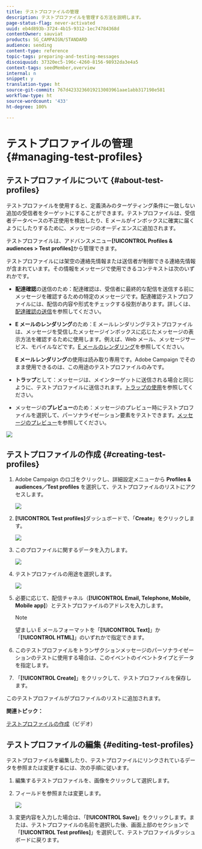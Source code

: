 ```yaml
---
title: テストプロファイルの管理
description: テストプロファイルを管理する方法を説明します。
page-status-flag: never-activated
uuid: eb4d893b-3724-4b15-9312-1ec74784368d
contentOwner: sauviat
products: SG_CAMPAIGN/STANDARD
audience: sending
content-type: reference
topic-tags: preparing-and-testing-messages
discoiquuid: 37320ec5-196c-4260-8156-98932da3e4a5
context-tags: seedMember,overview
internal: n
snippet: y
translation-type: ht
source-git-commit: 767d4233236019213003961aae1abb317198e581
workflow-type: ht
source-wordcount: '433'
ht-degree: 100%

---
```



# テストプロファイルの管理 {#managing-test-profiles}

## テストプロファイルについて {#about-test-profiles}

テストプロファイルを使用すると、定義済みのターゲティング条件に一致しない追加の受信者をターゲットにすることができます。テストプロファイルは、受信者データベースの不正使用を検出したり、E メールがインボックスに確実に届くようにしたりするために、メッセージのオーディエンスに追加されます。

テストプロファイルは、アドバンスメニュー&#x200B;**[!UICONTROL Profiles & audiences > Test profiles]**&#x200B;から管理できます。

テストプロファイルには架空の連絡先情報または送信者が制御できる連絡先情報が含まれています。その情報をメッセージで使用できるコンテキストは次のいずれかです。

* **配達確認**&#x200B;の送信のため：配達確認は、受信者に最終的な配信を送信する前にメッセージを確認するための特定のメッセージです。配達確認テストプロファイルには、配信の内容や形式をチェックする役割があります。詳しくは、[配達確認の送信](../../sending/using/sending-proofs.md)を参照してください。
* **E メールのレンダリング**&#x200B;のため：E メールレンダリングテストプロファイルは、メッセージを受信したメッセージインボックスに応じたメッセージの表示方法を確認するために使用します。例えば、Web メール、メッセージサービス、モバイルなどです。[E メールのレンダリング](../../sending/using/email-rendering.md)を参照してください。

   **E メールレンダリング**&#x200B;の使用は読み取り専用です。Adobe Campaign でそのまま使用できるのは、この用途のテストプロファイルのみです。

* **トラップ**&#x200B;として：メッセージは、メインターゲットに送信される場合と同じように、テストプロファイルに送信されます。[トラップの使用](../../sending/using/using-traps.md)を参照してください。
* メッセージの&#x200B;**プレビュー**&#x200B;のため：メッセージのプレビュー時にテストプロファイルを選択して、パーソナライゼーション要素をテストできます。[メッセージのプレビュー](/help/sending/using/previewing-messages.md)を参照してください。

![](assets/test_profile.png)

## テストプロファイルの作成 {#creating-test-profiles}

1. Adobe Campaign のロゴをクリックし、詳細設定メニューから **Profiles &amp; audiences／Test profiles** を選択して、テストプロファイルのリストにアクセスします。

   ![](assets/test_profile_creation_1.png)

1. **[!UICONTROL Test profiles]**&#x200B;ダッシュボードで、「**Create**」をクリックします。

   ![](assets/test_profile_creation_2.png)

1. このプロファイルに関するデータを入力します。

   ![](assets/test_profile_creation_3.png)

1. テストプロファイルの用途を選択します。

   ![](assets/test_profile_creation_4.png)

1. 必要に応じて、配信チャネル（**[!UICONTROL Email, Telephone, Mobile, Mobile app]**）とテストプロファイルのアドレスを入力します。

   >[!NOTE]
   >
   >望ましい E メールフォーマットを「**[!UICONTROL Text]**」か「**[!UICONTROL HTML]**」のいずれかで指定できます。

1. このテストプロファイルをトランザクションメッセージのパーソナライゼーションのテストに使用する場合は、このイベントのイベントタイプとデータを指定します。
1. 「**[!UICONTROL Create]**」をクリックして、テストプロファイルを保存します。

このテストプロファイルがプロファイルのリストに追加されます。

**関連トピック：**

[テストプロファイルの作成](https://docs.adobe.com/content/help/ja-JP/campaign-standard-learn/tutorials/profiles-and-audiences/test-profiles.translate.html)（ビデオ）

## テストプロファイルの編集 {#editing-test-profiles}

テストプロファイルを編集したり、テストプロファイルにリンクされているデータを参照または変更するには、次の手順に従います。

1. 編集するテストプロファイルを、画像をクリックして選択します。
1. フィールドを参照または変更します。

   ![](assets/test_profile_edit.png)

1. 変更内容を入力した場合は、「**[!UICONTROL Save]**」をクリックします。または、テストプロファイルの名前を選択した後、画面上部のセクションで「**[!UICONTROL Test profiles]**」を選択して、テストプロファイルダッシュボードに戻ります。
